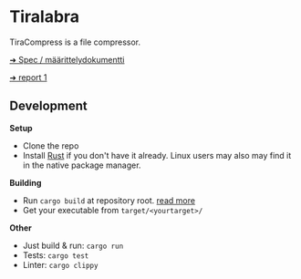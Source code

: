 # Tiralabra

TiraCompress is a file compressor.

[➜ Spec / määrittelydokumentti](doc/specification.md)

[➜ report 1](doc/week1.md)


## Development

**Setup**
- Clone the repo
- Install [Rust](https://www.rust-lang.org/) if you don't have it already. Linux users may also may find it in the native package manager.

**Building**
  - Run `cargo build` at repository root. [read more](https://doc.rust-lang.org/cargo/commands/cargo-build.html)
  - Get your executable from `target/<yourtarget>/`
  
**Other**
  - Just build & run: `cargo run`
  - Tests: `cargo test`
  - Linter: `cargo clippy`